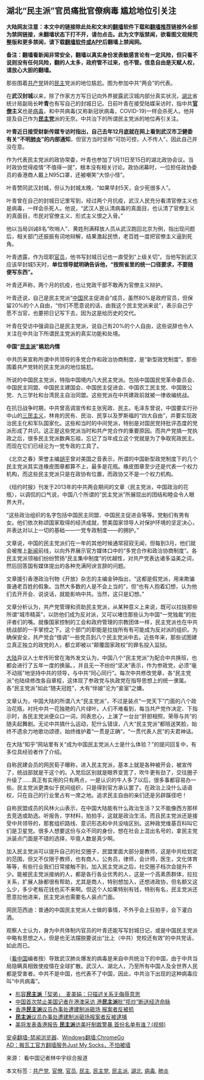  <h2>湖北“民主派”官员痛批官僚病毒 尴尬地位引关注</h2> <p class="notice"><b>大陆网友注意：本文中的链接除此处和文末的<a href="https://github.com/bannedbook/fanqiang" >翻墙</a>软件下载和<a href="https://github.com/killgcd/justmysocks/blob/master/README.md">翻墙推荐</a>链接外全部为禁网链接，未翻墙状态下打不开，请勿点击。此为文字版禁闻，欲看图文视频完整版和更多禁闻，请下载<a href="https://github.com/bannedbook/fanqiang">翻墙软件或APP</a>后翻墙上禁闻网。</p><p>备注：翻墙看新闻非常安全，翻墙以真实身份发表敏感言论有一定风险，但只看不说则没有任何风险，翻的人太多，政府管不过来，也不管。信息自由是天赋人权，请放心大胆的翻墙。</b></p>  <div class="entry"> <p id="conimg">那些围着<a href="https://www.bannedbook.org/bnews/tag/%e5%85%b1%e4%ba%a7%e5%85%9a/" class="st_tag internal_tag" rel="tag" title="标签 共产党 下的日志">共产党</a>转的<a href="https://www.bannedbook.org/bnews/tag/%e6%b0%91%e4%b8%bb/" class="st_tag internal_tag" rel="tag" title="标签 民主 下的日志">民主</a>党派的地位尴尬。图为参加中共“两会”的代表。</p> <p>在<strong>武汉封城</strong>以来，除了作家方方写日记向外界披露武汉城内部分真实状况，<a href="https://www.bannedbook.org/bnews/tag/%e6%b9%96%e5%8c%97/" class="st_tag internal_tag" rel="tag" title="标签 湖北 下的日志">湖北</a>省统计局副局长<strong>叶青</strong>也有写自己的封城日记。日前叶青在接受陆媒采访时，指中共<strong><a href="https://www.bannedbook.org/bnews/tag/%E5%AE%98%E5%83%9A/" class="st_tag internal_tag" rel="tag" title="标签 官僚 下的日志">官僚</a>主义</strong>也是<a href="https://www.bannedbook.org/bnews/tag/%e7%97%85%e6%af%92/" class="st_tag internal_tag" rel="tag" title="标签 病毒 下的日志">病毒</a>，和中共病毒(又称新冠状病毒，COVID-19)一样会杀死人。他并提及自己作为<strong><a href="https://www.bannedbook.org/bnews/tag/%e6%b0%91%e4%b8%bb%e5%85%9a/" class="st_tag internal_tag" rel="tag" title="标签 民主党 下的日志">民主党</a></strong>派的无奈。中共治下的所谓民主党派的地位再引关注。</p> <p><strong>叶青近日接受财新传媒专访时指出，自己去年12月底就在网上看到武汉市卫健委有关“不明<a href="https://www.bannedbook.org/bnews/tag/%e8%82%ba%e7%82%8e/" class="st_tag internal_tag" rel="tag" title="标签 肺炎 下的日志">肺炎</a>”的内部通知</strong>，但官方当时坚称“可防可控，人不传人”，因此自己并没在意。</p> <p>作为代表民主党派的政协常委，叶青也参加了1月11日至15日的湖北政协会议。当时政协觉得疫情“不值得一提”，根本没有相关讨论。政协闭幕时，一位担任政协委员的香港商人戴上N95口罩，还被嘲笑“大惊小怪”。</p> <p>叶青赞同武汉封城，但认为封城太晚，“如果早封5天，会少死很多人”。</p> <p>叶青曾在自己的封城日记里写到，经过两个月抗疫，武汉人民充分看清官僚主义也是病毒，一样会杀死人。他说，“武汉人民认清病毒的真面目，也认清了官僚主义的真面目，市民对官僚主义、形式主义恨之入骨。”</p> <p>他以当局训诫8名“吹哨人”、黄姓刑满释放人员从武汉跑回北京为例，指出现问题后，相关部门还振振有词地辩解，结果激起民愤，老百姓一度把官僚主义逼到死角。</p>  <p>叶青透露，作为现职<a href="https://www.bannedbook.org/bnews/tag/%E5%AE%98%E5%91%98/" class="st_tag internal_tag" rel="tag" title="标签 官员 下的日志">官员</a>，他书写封城日记也一直受到“上级关切”。当他写到武汉应该早封城5天时，<strong>单位领导就明确告诉他，“按照省里的统一口径要求，不要随便写东西”。</strong></p> <p>叶青还声称，两个月的抗疫，也让党政干部不敢再为官僚主义辩护。</p> <p>叶青还说，自己是民主党派“<span class='wp_keywordlink_affiliate'><a href="https://www.bannedbook.org/" title="中国" target="_blank">中国</a></span>民主促进会”成员，虽然80%是政府官员，但保留20%的个人自由，“你们不愿意说的话，由我这个民主党派来说”，表示自己宁愿不当官，也要把日记写下去，因为这是给历史的交代。</p> <p>叶青在受访中强调自己是民主党派，说自己有20%的个人自由，这些说辞也令人关注在中共治下所谓民主党派的真实功能和处境。</p> <p><strong>中国“<a href="https://www.bannedbook.org/bnews/tag/%E6%B0%91%E4%B8%BB%E6%B4%BE/" class="st_tag internal_tag" rel="tag" title="标签 民主派 下的日志">民主派</a>”尴尬内情</strong></p> <p>中共历来宣称所谓中共领导的多党合作和政治协商制度，是“新型政党制度”。那些围着共产党转的民主党派的地位尴尬。</p> <p>所说的中国民主党派，特指中国境内八大民主党派。包括中国国民党革命委员会、中国民主同盟、中国民主建国会、中国民主促进会、中国农工民主党、中国致公党、九三学社和台湾民主自治同盟。这些党派在中共建政前就被一律收编统战。</p>  <p>在抗日战争时期，中共曾高调宣传和主张宪政、民主。毛泽东曾说，中国要实行孙中山的<span class='wp_keywordlink'><a href="https://www.bannedbook.org/forum2/topic3456.html" title="孙中山《三民主义》" target="_blank">三民主义</a></span>，林肯的民有、民治、民享以及罗斯福的“四大自由”，并要实现政治民主化和军队国家化。这些和当时的中间党派，特别是对国民党持批评态度的党派形成了共识。这正是这些党派当时和共产党合作的重要原因。而共产党搞一党执政之后，很多民主党派数典忘祖，忘记了当年成立这个党就是为了争取宪政民主。而现在它们已经沦为一党专政的工具了。</p> <p>《北京之春》荣誉主编<span class='wp_keywordlink'><a href="https://www.bannedbook.org/forum10/topic196.html" title="胡平" target="_blank">胡平</a></span>曾对美国之音表示，所谓的中国新型政党制度下的几个民主党派其实连橡皮图章都算不上，最多是花瓶。橡皮图章至少还是代表一个权力机构，而这些民主党派只是在政协有位置，而政协又不是一个权力机构。</p> <p>《纽约时报》刊发于2013年的中共两会期间的文章〈民主党派，中国政治的花瓶〉，以调侃的口气说，中国八个所谓的“民主党派”所展现出的团结和睦会令人眼界大开。</p> <p>“这些政治组织的名字包括中国民主同盟、中国民主促进会等等。党魁们有男有女。他们依次称颂国家取得的经济成就，赞美国家领导人对保护环境的坚定决心，并表达对以上一切的基础——一党专政制度——的拥护。”</p> <p>文章说，中国的民主党派们在一年的其他时候通常寂寂无闻，但每到3月，他们就会被推上<span class='wp_keywordlink_affiliate'><a href="https://www.bannedbook.org/" title="新闻">新闻</a></span>前线，以向外界展示官方媒体口中的“多党合作和政治协商制度”。各民主党派领袖们纷纷赞扬“民主集中制度”的优越性，对共产党表达诸多溢美之词，然后回答国有媒体提出的各种充满阿谀言辞的问题。</p> <p>文章援引香港政治刊物《开放》杂志的主编金钟指出，“这都是假党派，用来欺骗普通老百姓的假象。当然大多数的人是不会上当的”，但“也有人抱着幻想，认为他们去开开会、说说话，就能影响中共。当然，这只是幻想。”</p> <p>文章分析认为，共产党管理和资助民主党派，从某种意义上来说，既可以拉拢那些所谓“城市精英”，以防他们成为反对派，又可以堵住那些认为中国“一党独裁”的批评者们的嘴。就像国家控制的工会和政府管理的宗教团体一样，民主党派也在中共统战部的一手掌控之下。这个部门的职能是拉拢所有有可能成为反对派的组织。为确保安全，共产党会“借调”一些党员到八个民主党派中去。近些年来，那些试图建立真正独立的政党的人，都立即被以“颠覆国家政权”的罪名投入监狱。</p>  <p><span class='wp_keywordlink_affiliate'><a href="https://www.bannedbook.org/" title="大陆" target="_blank">大陆</a></span>异议人士牟传珩曾在海外发文认为，中国八个“民主党派”为配合中共换班，也都会进行了五年一度的换届。，并且无一不纷纷“坚决”表示，作为参政党，必须“毫不动摇”地坚持中共的领导，与中共“同心同行”。每次中共修改党章，各“民主党派”也陆续修改各自章程，这体现了参政党与执政党在指导思想上的统一隶属。各“民主党派”如此“随夫冠姓”，大有“伴娘”沦为“妾室”之嫌。</p> <p>文章认为，中国大陆的所谓八大“民主党派”，不过是装点“一党天下”门面的八个政治花瓶，衬托中共一花独艳的八片绿叶。人们不难看到，每当共产党作决定、下指示时，各民主党派便众口一词，同表忠心，上演了一台台“肝胆相照，荣辱与共”的随夫起舞剧。无论中共搞什么运动，犯什么错误，八大“民主党派”都陪送笑脸，始终不遗余力地歌功颂德，始终维护着“一贯是正确”，“一贯代表人民”的夫君神话。</p> <p>在大陆“知乎”网站里有关“成为中国民主党派人士是什么体验？”的提问回复中，有多位具经验者作了介绍。</p> <p>自称民建会员的网民荀子曝称，进入民主党派，基本上就是各种被开会，被宣传了，统战部就是干这个的。入党后区别就是眼界变宽了，吹牛更有劲了，交往圈子升级了……真正有实用的只有两点，一是认识的牛人多了以后，很多事都容易办一些。民主党派更类似于民间组织，只是得到官方承认罢了。在政治上没什么话语权，只在自己的行业里占有一席之地。追求民主自由的亲们还是另辟蹊径吧！</p> <p>自称民盟成员的风林火山表示，在中国大陆能有什么政治生活？又不能像西方那样去竞选或助选。听报告，学材料，拍拍手，这就是政治生活。而且民主党派还是接受中共领导的，那套组织路线、意识形态和中共没啥区别。这种政党维基百科叫它们是卫星党。很多人想要这份与众不同的身份，想在社会上混出名号的，拿民主党派装点门面是不错的选择，毕竟人数是真少啊。</p> <p>加入民主党派可以提升自己的社交圈子，民盟里面大部分是教师，这是中共给划定的范围，但又不仅限于教师，也有商人，公务员，律师，会计师，医生，文化体育等等，有些行业我们日常接触不到，加入民主党派之后，社交圈子档次会提升不少。能被民主党派接纳的人，都是各行各业优秀的人，这是一个高素质群体，拉拉关系，扩展人脉都很有帮助，尤其是商人，特别想加入，还想进政协，但名额又这么少，多少老板花钱也买不来啊。但这个人如果特别有钱，特别有名，民主党派还愿意拉他进来，民主党派也需要名人装点门面。</p> <p>网民范西迪：普通的中国民主党派人士做的事情，不外乎会上狂拍手，会下灌白酒。</p>  <p>观察人士认为，身为中共体制内官员的叶青还能写写封城日记，或是中国民主党派中略有思想之人，但是也无法摆脱要说出“比上（中共）党校还有效”的中共党话，如此而已。</p> <p>（<span class='wp_keywordlink_affiliate'><a href="https://www.secretchina.com/" title="看中国" target="_blank">看中国</a></span>编者按）导致武汉肺炎爆发的病毒是来自中共统治下的中国，由于中共当局隐瞒真相致使疫情在全球扩散。武汉人、湖北人，乃至所有中国人及全世界人民都是受害者。中共不是中国，也代表不了中国，因此，中共治下出现的这种病毒应叫“中共病毒”。</p> <ul class='op-related-articles' title='相关阅读'> <li><a href='https://www.bannedbook.org/bnews/headline/20200319/1296674.html' target='_blank'>形容<b>民主派</b>「契弟」　麦美娟：只描述关系无侮辱意思</a></li> <li><a href='https://www.bannedbook.org/bnews/headline/20200319/1296053.html' target='_blank'>中国首次禁止美国记者在港澳采访 港<b>民主派</b>批”揽炒”断送经济命脉</a></li> <li><a href='https://www.bannedbook.org/bnews/headline/20200314/1293565.html' target='_blank'>香港<b>民主派</b>议员办事处遭建制派砸场 报案者反被抓</a></li> <li><a href='https://www.bannedbook.org/bnews/cnnews/hknews/20200313/1293302.html' target='_blank'><b>民主派</b>议员办事处遭建制派砸场报案者反被逮捕</a></li> <li><a href='https://www.bannedbook.org/bnews/comments/20200311/1292230.html' target='_blank'>美将发表香港报告 <b>民主派</b>访美吁制裁警暴 首份名单有谁？(视频)</a></li> </ul> <div class="texttj"> <a href="https://github.com/bannedbook/fanqiang/wiki/%E5%AE%89%E5%8D%93%E7%BF%BB%E5%A2%99-%E7%A6%81%E9%97%BB%E6%B5%8F%E8%A7%88%E5%99%A8" target="_blank">安卓翻墙-禁闻浏览器</a>、<a href="https://github.com/bannedbook/fanqiang/wiki/Chrome%E4%B8%80%E9%94%AE%E7%BF%BB%E5%A2%99%E5%8C%85" target="_blank">Windows翻墙:ChromeGo</a><br/> <a href="https://github.com/killgcd/justmysocks/blob/master/README.md" target="_blank">AD：搬瓦工官方翻墙服务Just My Socks，不怕被墙</a> </div><p> 来源： 看中国记者林中宇综合报道 </p><a name='sharetosocial'></a>           </div><!--END ENTRY--> <div class="postfooter"> <div>本文标签：<a href="https://www.bannedbook.org/bnews/tag/%e5%85%b1%e4%ba%a7%e5%85%9a/" rel="tag">共产党</a>, <a href="https://www.bannedbook.org/bnews/tag/%E5%AE%98%E5%83%9A/" rel="tag">官僚</a>, <a href="https://www.bannedbook.org/bnews/tag/%E5%AE%98%E5%91%98/" rel="tag">官员</a>, <a href="https://www.bannedbook.org/bnews/tag/%e6%b0%91%e4%b8%bb/" rel="tag">民主</a>, <a href="https://www.bannedbook.org/bnews/tag/%e6%b0%91%e4%b8%bb%e5%85%9a/" rel="tag">民主党</a>, <a href="https://www.bannedbook.org/bnews/tag/%E6%B0%91%E4%B8%BB%E6%B4%BE/" rel="tag">民主派</a>, <a href="https://www.bannedbook.org/bnews/tag/%e6%b9%96%e5%8c%97/" rel="tag">湖北</a>, <a href="https://www.bannedbook.org/bnews/tag/%e7%97%85%e6%af%92/" rel="tag">病毒</a>, <a href="https://www.bannedbook.org/bnews/tag/%e8%82%ba%e7%82%8e/" rel="tag">肺炎</a></div>  </div><!--END POSTFOOTER--> 